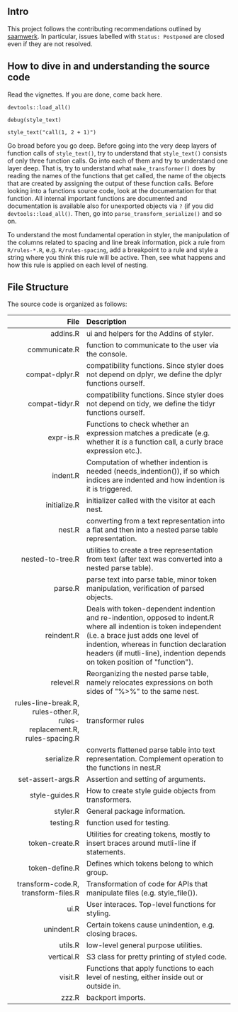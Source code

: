 ## Intro

This project follows the contributing recommendations outlined by [saamwerk](https://lorenzwalthert.github.io/saamwerk/).
In particular, issues labelled with `Status: Postponed` are closed even if they
are not resolved.

## How to dive in and understanding the source code

Read the vignettes. If you are done, come back here.

`devtools::load_all()` 

`debug(style_text)`

`style_text("call(1, 2 + 1)")`

Go broad before you go deep. Before going into the very deep layers of function
calls of `style_text()`, try to understand that `style_text()` consists of only 
three function calls. 
Go into each of them and try to understand one layer deep. That is, try to 
understand what `make_transformer()` does by reading the names of the functions
that get called, the name of the objects that are created by assigning the output of 
these function calls. Before looking into a functions source code, look at the 
documentation for that function. All internal important functions
are documented and documentation is available also for unexported objects via 
`?` (if you did `devtools::load_all()`. 
Then, go into `parse_transform_serialize()` and so on.

To understand the most fundamental operation in styler, the manipulation of the 
columns related to spacing and line break information, pick a rule from 
`R/rules-*.R`, e.g. `R/rules-spacing`, add a breakpoint to a rule and style a
string where you think this rule will be active. Then, see what happens and how 
this rule is applied on each level of nesting.


## File Structure

The source code is organized as follows:

| File           | Description                                                |
| -------------: |:-----------------------------------------------------------|
| addins.R       | ui and helpers for the Addins of styler.                   |
| communicate.R  | function to communicate to the user via the console.       |
| compat-dplyr.R | compatibility functions. Since styler does not depend on dplyr, we define the dplyr functions ourself.| 
| compat-tidyr.R | compatibility functions. Since styler does not depend on tidy, we define the tidyr functions ourself.| 
| expr-is.R      | Functions to check whether an expression matches a predicate (e.g. whether it *is* a function call, a curly brace expression etc.). |
| indent.R       | Computation of whether indention is needed (needs_indention()), if so which indices are indented and how indention is it is triggered. |
| initialize.R   | initializer called with the visitor at each nest. | 
| nest.R         | converting from a text representation into a flat and then into a nested parse table representation. |
| nested-to-tree.R | utilities to create a tree representation from text (after text was converted into a nested parse table). |  
| parse.R        | parse text into parse table, minor token manipulation, verification of parsed objects. | 
| reindent.R     | Deals with token-dependent indention and re-indention, opposed to indent.R where all indention is token independent (i.e. a brace just adds one level of indention, whereas in function declaration headers (if mutli-line), indention depends on token position of "function"). |
| relevel.R | Reorganizing the nested parse table, namely relocates expressions on both sides of "%>%" to the same nest. |
| rules-line-break.R, rules-other.R, rules-replacement.R, rules-spacing.R | transformer rules | 
| serialize.R | converts flattened parse table into text representation. Complement operation to the functions in nest.R | 
| set-assert-args.R | Assertion and setting of arguments. | 
| style-guides.R | How to create style guide objects from transformers. | 
|styler.R | General package information. |
| testing.R | function used for testing. | 
| token-create.R | Utilities for creating tokens, mostly to insert braces around mutli-line if statements. | 
| token-define.R | Defines which tokens belong to which group. |
| transform-code.R, transform-files.R | Transformation of code for APIs that manipulate files (e.g. style_file()). |
| ui.R | User interaces. Top-level functions for styling. | 
| unindent.R | Certain tokens cause unindention, e.g. closing braces. | 
| utils.R | low-level general purpose utilities. |
| vertical.R | S3 class for pretty printing of styled code. | 
| visit.R | Functions that apply functions to each level of nesting, either inside out or outside in. | 
| zzz.R | backport imports. |

